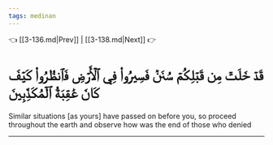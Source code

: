 ```yaml
---
tags: medinan
---
```


👈 [[3-136.md|Prev]] | [[3-138.md|Next]] 👉

# قَدۡ خَلَتۡ مِن قَبۡلِكُمۡ سُنَنٞ فَسِيرُواْ فِي ٱلۡأَرۡضِ فَٱنظُرُواْ كَيۡفَ كَانَ عَٰقِبَةُ ٱلۡمُكَذِّبِينَ

Similar situations [as yours] have passed on before you, so proceed throughout the earth and observe how was the end of those who denied

---

